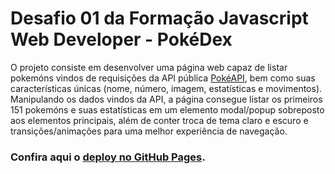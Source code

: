 # Desafio 01 da Formação Javascript Web Developer - PokéDex
O projeto consiste em desenvolver uma página web capaz de listar pokemóns vindos de requisições da API pública [PokéAPI](https://pokeapi.co/), bem como suas características únicas (nome, número, imagem, estatísticas e movimentos).
Manipulando os dados vindos da API, a página consegue listar os primeiros 151 pokemóns e suas estatísticas em um elemento modal/popup sobreposto aos elementos principais, além de conter troca de tema claro e escuro e transições/animações para uma melhor experiência de navegação.

### Confira aqui o [deploy no GitHub Pages](https://1manuelc.github.io/dio-js-proj01-pokedex/).

